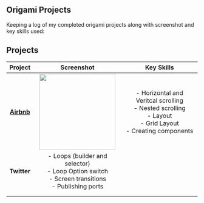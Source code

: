 ## Origami Projects
 
Keeping a log of my completed origami projects along with screenshot and key skills used: 


## Projects

|    Project        |       Screenshot        |         Key Skills                    |       
|:-----------------:|:-----------------------:|:-------------------------------------:|
|  **[Airbnb](https://github.com/becmorrell/Origami/tree/main/Airbnb)** | <img src="https://user-images.githubusercontent.com/77584099/119475813-60d69200-bd45-11eb-8eef-522d5d0f6ab8.png" width="200px"> |  - Horizontal and Veritcal scrolling <br> - Nested scrolling <br> - Layout <br> - Grid Layout <br> - Creating components |
|    **Twitter**  |                          - Loops (builder and selector) <br> - Loop Option switch <br> - Screen transitions <br> - Publishing ports |                   |                         |                         |
|                   |                         |                 |
|                   |                         |                                       |


